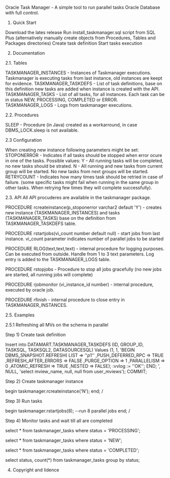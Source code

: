 Oracle Task Manager  - A simple tool to run parallel tasks Oracle Database with full control.

1. Quick Start

Download the lates release
Run install_taskmanager.sql script from SQL Plus (alternatively manually create objects from Procedures, Tables and Packages directories)
Create task definition
Start tasks execution

2.  Documentation

2.1. Tables

TASKMANAGER_INSTANCES - Instances of Taskmanager executions. Taskmanager is executing tasks from last instance, old instances are keept for evidence.
TASKMANAGER_TASKDEFS - List of task definitions, base on this definition new tasks are added when instance is created with the API.
TASKMANAGER_TASKS - List of all tasks, for all instances. Each task can be in status NEW, PROCESSING, COMPLETED or ERROR.
TASKMANAGER_LOGS - Logs from taskmanager executions.

2.2. Procedures

SLEEP - Procedure (in Java) created as a workarround, in case DBMS_LOCK.sleep is not available.

2.3 Configuration

When creating new instance following parameters might be set:
STOPONERROR - Indicates if all tasks should be stopped when error ocure in one of the tasks. 
Possible values: 	Y - All running tasks will be completed, no new tasks should be strated.
			N - All running and new tasks from current group will be started. No new tasks from next groups will be started.
RETRYCOUNT - Indicates how many times task should be retried in case of failure. (some specific tasks might fail when running in the same group in other tasks. When retrying few times they will complete successfully).					

2.3. API
All API procuderes are available in the taskmanager package.

PROCEDURE rcreateinstance(p_stoponerror varchar2 default 'Y')  - creates new instance (TASKMANAGER_INSTANCES) and tasks (TASKMANAGER_TASKS) base on the definition from TASKMANAGER_TASKDEFS table.

PROCEDURE rstartjobs(vi_count number default null) - start jobs from last instance. vi_count parameter indicates number of parallel jobs to be started

PROCEDURE RLOG(text,text,text) - internal procedure for logging purposes. Can be executed from outside. Handle from 1 to 3 text parameters. Log entry is added to the TASKMANAGER_LOGS table.

PROCEDURE rstopjobs - Procedure to stop all jobs gracefully (no new jobs are started, all running jobs will complete)

PROCEDURE rjobmonitor (vi_instance_id number) - internal procedure, executed by oracle job.

PROCEDURE rfinish - internal procedure to close entry in TASKMANAGER_INSTANCES.

2.5. Examples

2.5.1 Refreshing all MVs on the schema in parallel

Step 1) Create task definition

Insert into DATAMART.TASKMANAGER_TASKDEFS
   (ID, GROUP_ID, TASKSQL, TASKSQL2, DATASOURCESQL)
 Values
   (1, 1, 'BEGIN
  DBMS_SNAPSHOT.REFRESH(
    LIST                 => ''$p1$''
   ,PUSH_DEFERRED_RPC    => TRUE
   ,REFRESH_AFTER_ERRORS => FALSE
   ,PURGE_OPTION         => 1
   ,PARALLELISM          => 0
   ,ATOMIC_REFRESH       => TRUE
   ,NESTED               => FALSE);
   :vvlog := ''OK'';
END;
', NULL, 
    'select mview_name, null, null from user_mviews');
COMMIT;

Step 2) Create taskmanager instance

begin
taskmanager.rcreateinstance('N');
end;
/

Step 3) Run tasks

begin
taskmanager.rstartjobs(8); --run 8 parallel jobs
end;
/

Step 4) Monitor tasks and wait till all are completed

select * from taskmanager_tasks where status = 'PROCESSING';

select * from taskmanager_tasks where status = 'NEW';

select * from taskmanager_tasks where status = 'COMPLETED';

select status, count(*) from taskmanager_tasks group by status;

4. Copyright and lidence
